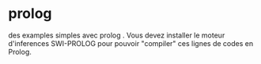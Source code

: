 # prolog
des examples simples avec prolog .
Vous devez installer le moteur d'inferences SWI-PROLOG pour pouvoir "compiler" ces lignes de codes en Prolog.

